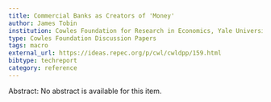 ```yaml
---
title: Commercial Banks as Creators of 'Money'
author: James Tobin
institution: Cowles Foundation for Research in Economics, Yale University
type: Cowles Foundation Discussion Papers
tags: macro
external_url: https://ideas.repec.org/p/cwl/cwldpp/159.html
bibtype: techreport
category: reference
---
```

Abstract: No abstract is available for this item.
